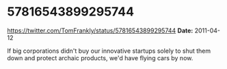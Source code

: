 # 57816543899295744
https://twitter.com/TomFrankly/status/57816543899295744
**Date:** 2011-04-12

If big corporations didn't buy our innovative startups solely to shut them down and protect archaic products, we'd have flying cars by now.
